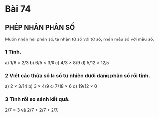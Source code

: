 # Bài 74

## PHÉP NHÂN PHÂN SỐ

Muốn nhân hai phân số, ta nhân tử số với tử số, nhân mẫu số với mẫu số.

### 1 Tính.

a) 1/6 × 2/3
b) 6/5 × 3/8
c) 4/3 × 8/9
d) 5/12 × 12/5

### 2 Viết các thừa số là số tự nhiên dưới dạng phân số rồi tính.

a) 2 × 3/14
b) 3 × 4/9
c) 7/18 × 6
d) 19/12 × 0

### 3 Tính rồi so sánh kết quả.

2/7 × 3 và 2/7 + 2/7 + 2/7.
